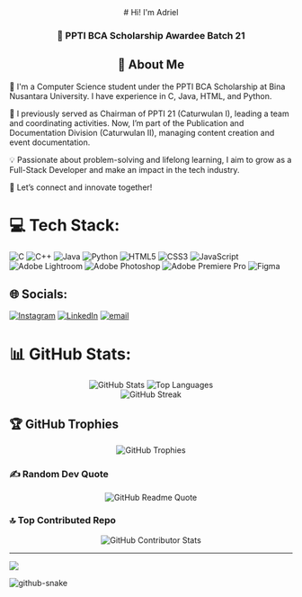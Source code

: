 <center>  
# Hi! I'm Adriel
</center>
<h3 align="middle">🏅 PPTI BCA Scholarship Awardee Batch 21</h3>
<h2 align="middle">💫 About Me</h2>

👋 I'm a Computer Science student under the PPTI BCA Scholarship at Bina Nusantara University. I have experience in C, Java, HTML, and Python.

🌟 I previously served as Chairman of PPTI 21 (Caturwulan I), leading a team and coordinating activities. Now, I’m part of the Publication and Documentation Division (Caturwulan II), managing content creation and event documentation.

💡 Passionate about problem-solving and lifelong learning, I aim to grow as a Full-Stack Developer and make an impact in the tech industry.

🚀 Let’s connect and innovate together!


# 💻 Tech Stack:
![C](https://img.shields.io/badge/c-%2300599C.svg?style=for-the-badge&logo=c&logoColor=white) ![C++](https://img.shields.io/badge/c++-%2300599C.svg?style=for-the-badge&logo=c%2B%2B&logoColor=white) ![Java](https://img.shields.io/badge/java-%23ED8B00.svg?style=for-the-badge&logo=openjdk&logoColor=white) ![Python](https://img.shields.io/badge/python-3670A0?style=for-the-badge&logo=python&logoColor=ffdd54) ![HTML5](https://img.shields.io/badge/html5-%23E34F26.svg?style=for-the-badge&logo=html5&logoColor=white) ![CSS3](https://img.shields.io/badge/css3-%231572B6.svg?style=for-the-badge&logo=css3&logoColor=white) ![JavaScript](https://img.shields.io/badge/javascript-%23323330.svg?style=for-the-badge&logo=javascript&logoColor=%23F7DF1E) ![Adobe Lightroom](https://img.shields.io/badge/Adobe%20Lightroom-31A8FF.svg?style=for-the-badge&logo=Adobe%20Lightroom&logoColor=white) ![Adobe Photoshop](https://img.shields.io/badge/adobe%20photoshop-%2331A8FF.svg?style=for-the-badge&logo=adobe%20photoshop&logoColor=white) ![Adobe Premiere Pro](https://img.shields.io/badge/Adobe%20Premiere%20Pro-9999FF.svg?style=for-the-badge&logo=Adobe%20Premiere%20Pro&logoColor=white) ![Figma](https://img.shields.io/badge/figma-%23F24E1E.svg?style=for-the-badge&logo=figma&logoColor=white)
## 🌐 Socials:
[![Instagram](https://img.shields.io/badge/Instagram-%23E4405F.svg?logo=Instagram&logoColor=white)](https://instagram.com/driel_chen) [![LinkedIn](https://img.shields.io/badge/LinkedIn-%230077B5.svg?logo=linkedin&logoColor=white)](https://linkedin.com/in/adriel-bernhard-tanuhariono-b81459279) [![email](https://img.shields.io/badge/Email-D14836?logo=gmail&logoColor=white)](mailto:adrielbth01@gmail.com) 

# 📊 GitHub Stats:
<div align="center">
  <img src="https://github-readme-stats.vercel.app/api?username=AdrielBernhardT&theme=dark&hide_border=false&include_all_commits=false&count_private=false" alt="GitHub Stats" />
  <img src="https://github-readme-stats.vercel.app/api/top-langs/?username=AdrielBernhardT&theme=dark&hide_border=false&include_all_commits=false&count_private=false&layout=compact" alt="Top Languages" />
  <br/>
  <img src="https://github-readme-streak-stats.herokuapp.com/?user=AdrielBernhardT&theme=dark&hide_border=false" alt="GitHub Streak" />
</div>

## 🏆 GitHub Trophies
<div align="center">
  <img src="https://github-profile-trophy.vercel.app/?username=AdrielBernhardT&theme=radical&no-frame=false&no-bg=true&margin-w=4" alt="GitHub Trophies" />
</div>

### ✍️ Random Dev Quote
<div align="center">
  <img src="https://quotes-github-readme.vercel.app/api?type=horizontal&theme=dark" alt="GitHub Readme Quote">
</div>

### 🔝 Top Contributed Repo
<div align="center">
  <img src="https://github-contributor-stats.vercel.app/api?username=AdrielBernhardT&limit=5&theme=dark&combine_all_yearly_contributions=true" alt="GitHub Contributor Stats" />
</div>

---
[![](https://visitcount.itsvg.in/api?id=AdrielBernhardT&icon=0&color=0)](https://visitcount.itsvg.in)

<picture>
  <source media="(prefers-color-scheme: dark)" srcset="https://raw.githubusercontent.com/tobiasmeyhoefer/tobiasmeyhoefer/output/github-snake-dark.svg" />
  <source media="(prefers-color-scheme: light)" srcset="https://raw.githubusercontent.com/tobiasmeyhoefer/tobiasmeyhoefer/output/github-snake.svg" />
  <img alt="github-snake" src="https://raw.githubusercontent.com/tobiasmeyhoefer/tobiasmeyhoefer/output/github-snake.svg" />
</picture>
